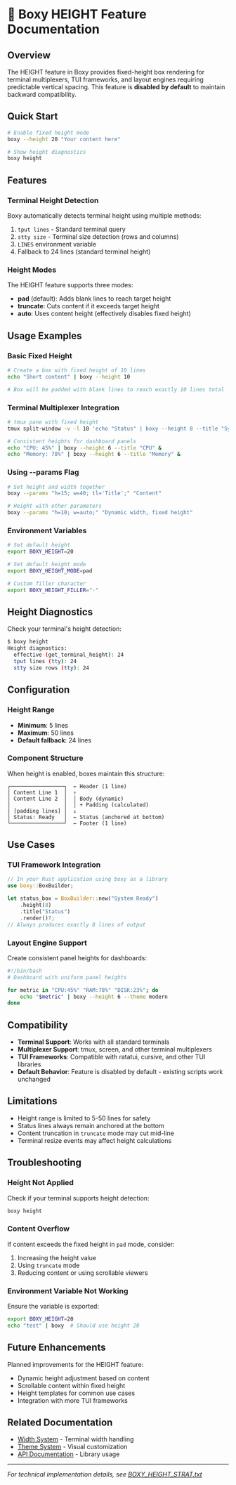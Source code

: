 # 📏 Boxy HEIGHT Feature Documentation

## Overview

The HEIGHT feature in Boxy provides fixed-height box rendering for terminal multiplexers, TUI frameworks, and layout engines requiring predictable vertical spacing. This feature is **disabled by default** to maintain backward compatibility.

## Quick Start

```bash
# Enable fixed height mode
boxy --height 20 "Your content here"

# Show height diagnostics
boxy height
```

## Features

### Terminal Height Detection

Boxy automatically detects terminal height using multiple methods:
1. `tput lines` - Standard terminal query
2. `stty size` - Terminal size detection (rows and columns)
3. `LINES` environment variable
4. Fallback to 24 lines (standard terminal height)

### Height Modes

The HEIGHT feature supports three modes:

- **pad** (default): Adds blank lines to reach target height
- **truncate**: Cuts content if it exceeds target height
- **auto**: Uses content height (effectively disables fixed height)

## Usage Examples

### Basic Fixed Height

```bash
# Create a box with fixed height of 10 lines
echo "Short content" | boxy --height 10

# Box will be padded with blank lines to reach exactly 10 lines total
```

### Terminal Multiplexer Integration

```bash
# tmux pane with fixed height
tmux split-window -v -l 10 'echo "Status" | boxy --height 8 --title "System"'

# Consistent heights for dashboard panels
echo "CPU: 45%" | boxy --height 6 --title "CPU" &
echo "Memory: 78%" | boxy --height 6 --title "Memory" &
```

### Using --params Flag

```bash
# Set height and width together
boxy --params "h=15; w=40; tl='Title';" "Content"

# Height with other parameters
boxy --params "h=10; w=auto;" "Dynamic width, fixed height"
```

### Environment Variables

```bash
# Set default height
export BOXY_HEIGHT=20

# Set default height mode
export BOXY_HEIGHT_MODE=pad

# Custom filler character
export BOXY_HEIGHT_FILLER="·"
```

## Height Diagnostics

Check your terminal's height detection:

```bash
$ boxy height
Height diagnostics:
  effective (get_terminal_height): 24
  tput lines (tty): 24
  stty size rows (tty): 24
```

## Configuration

### Height Range
- **Minimum**: 5 lines
- **Maximum**: 50 lines
- **Default fallback**: 24 lines

### Component Structure
When height is enabled, boxes maintain this structure:
```
┌─────────────────┐  ← Header (1 line)
│ Content Line 1  │  ↑
│ Content Line 2  │  │ Body (dynamic)
│                 │  │ + Padding (calculated)
│ [padding lines] │  ↓
│ Status: Ready   │  ← Status (anchored at bottom)
└─────────────────┘  ← Footer (1 line)
```

## Use Cases

### TUI Framework Integration

```rust
// In your Rust application using boxy as a library
use boxy::BoxBuilder;

let status_box = BoxBuilder::new("System Ready")
    .height(8)
    .title("Status")
    .render()?;
// Always produces exactly 8 lines of output
```

### Layout Engine Support

Create consistent panel heights for dashboards:

```bash
#!/bin/bash
# Dashboard with uniform panel heights

for metric in "CPU:45%" "RAM:78%" "DISK:23%"; do
    echo "$metric" | boxy --height 6 --theme modern
done
```

## Compatibility

- **Terminal Support**: Works with all standard terminals
- **Multiplexer Support**: tmux, screen, and other terminal multiplexers
- **TUI Frameworks**: Compatible with ratatui, cursive, and other TUI libraries
- **Default Behavior**: Feature is disabled by default - existing scripts work unchanged

## Limitations

- Height range is limited to 5-50 lines for safety
- Status lines always remain anchored at the bottom
- Content truncation in `truncate` mode may cut mid-line
- Terminal resize events may affect height calculations

## Troubleshooting

### Height Not Applied

Check if your terminal supports height detection:
```bash
boxy height
```

### Content Overflow

If content exceeds the fixed height in `pad` mode, consider:
1. Increasing the height value
2. Using `truncate` mode
3. Reducing content or using scrollable viewers

### Environment Variable Not Working

Ensure the variable is exported:
```bash
export BOXY_HEIGHT=20
echo "test" | boxy  # Should use height 20
```

## Future Enhancements

Planned improvements for the HEIGHT feature:
- Dynamic height adjustment based on content
- Scrollable content within fixed height
- Height templates for common use cases
- Integration with more TUI frameworks

## Related Documentation

- [Width System](./WIDTH_FEATURE.md) - Terminal width handling
- [Theme System](./THEME_SYSTEM.md) - Visual customization
- [API Documentation](./PUBLIC_API_STRAT.txt) - Library usage

---

*For technical implementation details, see [BOXY_HEIGHT_STRAT.txt](./BOXY_HEIGHT_STRAT.txt)*